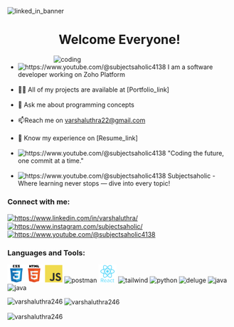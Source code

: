 ![linked_in_banner](https://github.com/user-attachments/assets/d4523275-6f7c-4b4b-ab0c-fd03282bf9c7)
<h1 align="center"><b> Welcome Everyone! </b></h1>
<img align="right" alt="coding" width="400" src="https://github.com/user-attachments/assets/17fab6f6-b405-412f-bc2a-a5ed7ff70e36">

<ul>
  <li>  <img src="https://github.com/user-attachments/assets/5d97642e-09bf-4843-9184-3d3fd85470d7" alt="https://www.youtube.com/@subjectsaholic4138" height="15" width="15" /> I am a software developer working on Zoho Platform</li><br>
  <li>👨‍💻 All of my projects are available at [Portfolio_link]</li><br>
  <li>💬 Ask me about programming concepts</li><br>
  <li> 📫Reach me on <a href="mailto:varshaluthra22@gmail.com"> varshaluthra22@gmail.com </a></li><br>
  <li>📄 Know my experience on [Resume_link]</li><br>
  <li> <img src="https://github.com/user-attachments/assets/107ae35f-c898-47c6-84e7-c3aab6f1f2f6" alt="https://www.youtube.com/@subjectsaholic4138" height="15" width="15" /> "Coding the future, one commit at a time."</li><br>
  <li> <img src="https://raw.githubusercontent.com/rahuldkjain/github-profile-readme-generator/master/src/images/icons/Social/youtube.svg" alt="https://www.youtube.com/@subjectsaholic4138" height="15" width="15" /> Subjectsaholic - Where learning never stops — dive into every topic!</li>
</ul>


<h3 align="left">Connect with me:</h3>
<p align="left">
<a href="https://www.linkedin.com/in/varshaluthra/" target="blank"><img align="center" src="https://raw.githubusercontent.com/rahuldkjain/github-profile-readme-generator/master/src/images/icons/Social/linked-in-alt.svg" alt="https://www.linkedin.com/in/varshaluthra/" height="20" width="30" /></a>
<a href="https://www.instagram.com/subjectsaholic/" target="blank"><img align="center" src="https://raw.githubusercontent.com/rahuldkjain/github-profile-readme-generator/master/src/images/icons/Social/instagram.svg" alt="https://www.instagram.com/subjectsaholic/" height="20" width="30" /></a>
<a href="https://www.youtube.com/@subjectsaholic4138" target="blank"><img align="center" src="https://raw.githubusercontent.com/rahuldkjain/github-profile-readme-generator/master/src/images/icons/Social/youtube.svg" alt="https://www.youtube.com/@subjectsaholic4138" height="20" width="30" /></a>
</p>

<h3 align="left">Languages and Tools:</h3>
<p align="left"><img src="https://raw.githubusercontent.com/devicons/devicon/master/icons/css3/css3-original-wordmark.svg" alt="css3" width="40" height="40"/><img src="https://raw.githubusercontent.com/devicons/devicon/master/icons/html5/html5-original-wordmark.svg" alt="html5" width="40" height="40"/> <img src="https://raw.githubusercontent.com/devicons/devicon/master/icons/javascript/javascript-original.svg" alt="javascript" width="40" height="40"/> <img src="https://www.vectorlogo.zone/logos/getpostman/getpostman-icon.svg" alt="postman" width="40" height="40"/> <img src="https://raw.githubusercontent.com/devicons/devicon/master/icons/react/react-original-wordmark.svg" alt="react" width="40" height="40"/> <img src="https://www.vectorlogo.zone/logos/tailwindcss/tailwindcss-icon.svg" alt="tailwind" width="40" height="40"/> 
<img src="https://github.com/user-attachments/assets/2a589046-6002-48eb-82ea-a43805b203e6" alt="python" width="40" height="40"/>
<img src="https://github.com/user-attachments/assets/04874366-9ac0-41d2-a4a6-615aabdf321b" alt="deluge" width="40" height="40"/>
<img src="https://github.com/user-attachments/assets/1f743094-6a21-419d-9b40-f4f2f8d95be7" alt="java" width="40" height="40"/>
<img src="https://github.com/user-attachments/assets/5e968e13-a2f0-4f55-9364-97fc014c62fa" alt="java" width="40" height="40"/>
</p>


<p><img align="left" src="https://github-readme-stats.vercel.app/api/top-langs?username=varshaluthra246&show_icons=true&locale=en&layout=compact" alt="varshaluthra246" /></p>

<p>&nbsp;<img align="center" src="https://github-readme-stats.vercel.app/api?username=varshaluthra246&show_icons=true&locale=en" alt="varshaluthra246" /></p>

<p><img align="center" src="https://github-readme-streak-stats.herokuapp.com/?user=varshaluthra246&" alt="varshaluthra246" /></p>

